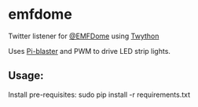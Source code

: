 # emfdome
Twitter listener for [@EMFDome](http://twitter.com/emfdome) using [Twython](https://github.com/ryanmcgrath/twython)

Uses [Pi-blaster](https://github.com/sarfata/pi-blaster) and PWM to drive LED strip lights.


Usage:
------

Install pre-requisites:
   sudo pip install -r requirements.txt